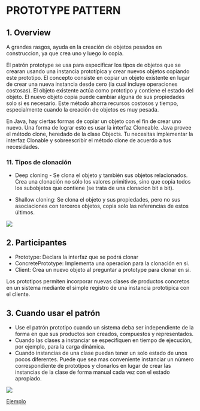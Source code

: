 # PROTOTYPE PATTERN

## 1. Overview
A grandes rasgos, ayuda en la creación de objetos pesados en construccion, ya que crea uno y luego lo copia.

El patrón prototype  se usa para especificar los tipos de objetos que se crearan usando una instancia prototípica y crear nuevos objetos copiando este prototipo. El concepto consiste en copiar un objeto existente en lugar de crear una nueva instancia desde cero (la cual incluye operaciones costosas). El objeto existente actúa como prototipo y contiene el estado del objeto. El nuevo objeto copia puede cambiar alguna de sus propiedades solo si es necesario. Este método ahorra recursos costosos y tiempo, especialmente cuando la creación de objetos es muy pesada.

En Java, hay ciertas formas de copiar un objeto con el fin de crear uno nuevo. Una forma de lograr esto es usar la interfaz Cloneable. Java provee el método clone, heredado de la clase Objects. Tu necesitas implementar la interfaz Clonable y sobreescribir el método clone de acuerdo a tus necesidades.

### 11. Tipos de clonación
* Deep cloning - Se clona el objeto y también sus objetos relacionados. Crea una clonación no sólo los valores primitivos, sino que copia todos los subobjetos que contiene (se trata de una clonacion bit a bit).

* Shallow cloning: Se clona el objeto y sus propiedades, pero no sus asociaciones con terceros objetos, copia solo las referencias de estos últimos.

![](https://2.bp.blogspot.com/-dCpqPUvetHg/Vki-34SuAXI/AAAAAAAAAOU/5vTf0nrADuM/s1600/CLone.jpg)


## 2. Participantes
* Prototype: Declara la interfaz que se podrá clonar
* ConcretePrototype: Implementa una operacion para la clonación en si.
* Client: Crea un nuevo objeto al preguntar a prototype para clonar en si.	

Los prototipos permiten incorporar nuevas clases de productos concretos en un sistema mediante el simple registro de una instancia prototípica con el cliente.


## 3. Cuando usar el patrón
* Use  el patrón prototipo cuando un sistema deba ser independiente de la forma	en que sus productos son creados, compuestos y representados.
* Cuando las clases a instanciar se especifiquen en tiempo de ejecución, por ejemplo, para la carga dinámica.
* Cuando instancias de una clase puedan tener un solo estado de unos pocos diferentes. Puede que sea mas conveniente instanciar un número correspondiente de prototipos y clonarlos en lugar de crear las instancias de la clase de forma manual cada vez con el estado apropiado.

![](http://www.dofactory.com/images/diagrams/net/prototype.gif)

[Ejemplo](https://github.com/ajpaez/Learning/tree/master/Design%20Patterms/src/main/java/apr/learning/pattern/creational/prototype)